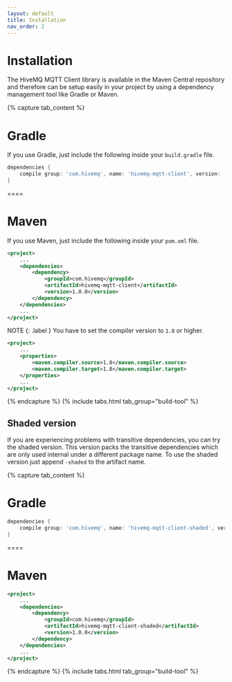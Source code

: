 ```yaml
---
layout: default
title: Installation
nav_order: 2
---
```


# Installation

The HiveMQ MQTT Client library is available in the Maven Central repository and therefore can be setup easily in your
project by using a dependency management tool like Gradle or Maven.

{% capture tab_content %}

Gradle
===

If you use Gradle, just include the following inside your `build.gradle` file.

```groovy
dependencies {
    compile group: 'com.hivemq', name: 'hivemq-mqtt-client', version: '1.0.0'
}
```

====

Maven
===

If you use Maven, just include the following inside your `pom.xml` file.

```xml
<project>
    ...
    <dependencies>
        <dependency>
            <groupId>com.hivemq</groupId>
            <artifactId>hivemq-mqtt-client</artifactId>
            <version>1.0.0</version>
        </dependency>
    </dependencies>
    ...
</project>
```

NOTE
{: .label }
You have to set the compiler version to `1.8` or higher.

```xml
<project>
    ...
    <properties>
        <maven.compiler.source>1.8</maven.compiler.source>
        <maven.compiler.target>1.8</maven.compiler.target>
    </properties>
    ...
</project>
```

{% endcapture %}
{% include tabs.html tab_group="build-tool" %}

## Shaded version

If you are experiencing problems with transitive dependencies, you can try the shaded version.
This version packs the transitive dependencies which are only used internal under a different package name.
To use the shaded version just append `-shaded` to the artifact name.


{% capture tab_content %}

Gradle
===

```groovy
dependencies {
    compile group: 'com.hivemq', name: 'hivemq-mqtt-client-shaded', version: '1.0.0'
}
```

====

Maven
===

```xml
<project>
    ...
    <dependencies>
        <dependency>
            <groupId>com.hivemq</groupId>
            <artifactId>hivemq-mqtt-client-shaded</artifactId>
            <version>1.0.0</version>
        </dependency>
    </dependencies>
    ...
</project>
```

{% endcapture %}
{% include tabs.html tab_group="build-tool" %}